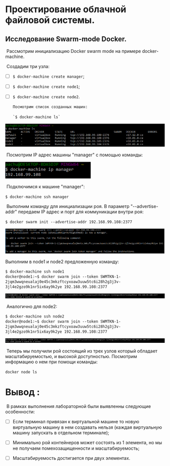 # Проектирование облачной файловой системы.

## Исследование Swarm-mode Docker.

​	Рассмотрим инициализацию Docker swarm mode на примере docker-machine.

​	Создадим три узла:

- [ ] `$ docker-machine create manager`;

- [ ] `$ docker-machine create node1`;

- [ ] `$ docker-machine create node2`.

      Посмотрим список созданных машин:

      `$ docker-machine ls`

![laba2_4](laba2_4.PNG)

​	Посмотрим IP адрес машины "manager" с помощью команды:

![laba2_5](laba2_5.PNG)

​	Подключимся к машине "manager":

`$ docker-machine ssh manager`

​	Выполним команду для инициализации роя. В параметр "--advertise-addr" передаем IP адрес и порт для коммуникации внутри роя:

`$ docker swarm init --advertise-addr 192.168.99.108:2377`

![laba2_6](laba2_6.PNG)

Выполним в node1 и node2 предложенную команду:

```
$ docker-machine ssh node1
docker@node1:~$ docker swarm join --token SWMTKN-1-2jqm3wwqneualaj0e45c3mkzftcyxoaw3uuw5tc6i28h2g3j3v-3jl4e2gzo9k1nr5ix6ay9k2ye 192.168.99.108:2377
```

![laba2_7](laba2_7.PNG)

​	Аналогично для node2:

```
$ docker-machine ssh node2
docker@node1:~$ docker swarm join --token SWMTKN-1-2jqm3wwqneualaj0e45c3mkzftcyxoaw3uuw5tc6i28h2g3j3v-3jl4e2gzo9k1nr5ix6ay9k2ye 192.168.99.108:2377
```

![laba2_8](laba2_8.PNG)

​	Теперь мы получили рой состоящий из трех узлов который обладает масштабируемостью, и высокой доступностью. Посмотрим информацию о нем при помощи команды:

`docker node ls`

# Вывод :

​	В рамках выполнения лабораторной были выявленны следующие особенности:

- [ ] Если терминал привязан к виртуальной машине то новую виртуальную машину в нем создавать нельзя (каждая виртуальную машину запускать в отдельном терминале);

- [ ] Минимально рой контейнеров может состоять из 1 элемента, но мы не получаем помехозащищенности и масштабируемость;

- [ ] Масштабируемость достигается при двух элементах.

      ​
